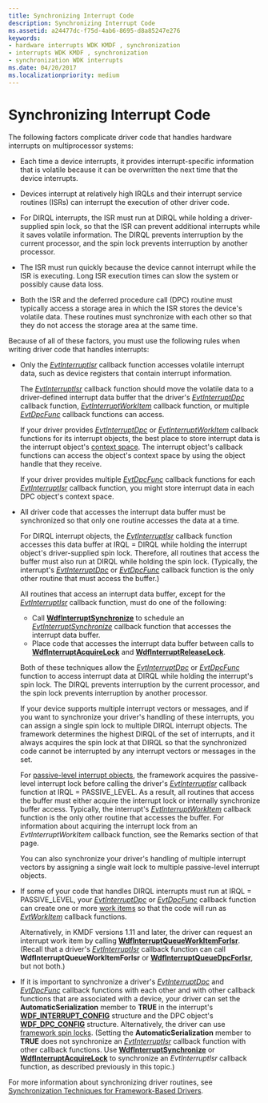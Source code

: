 ```yaml
---
title: Synchronizing Interrupt Code
description: Synchronizing Interrupt Code
ms.assetid: a24477dc-f75d-4ab6-8695-d8a85247e276
keywords:
- hardware interrupts WDK KMDF , synchronization
- interrupts WDK KMDF , synchronization
- synchronization WDK interrupts
ms.date: 04/20/2017
ms.localizationpriority: medium
---
```


# Synchronizing Interrupt Code


The following factors complicate driver code that handles hardware interrupts on multiprocessor systems:

-   Each time a device interrupts, it provides interrupt-specific information that is volatile because it can be overwritten the next time that the device interrupts.

-   Devices interrupt at relatively high IRQLs and their interrupt service routines (ISRs) can interrupt the execution of other driver code.

-   For DIRQL interrupts, the ISR must run at DIRQL while holding a driver-supplied spin lock, so that the ISR can prevent additional interrupts while it saves volatile information. The DIRQL prevents interruption by the current processor, and the spin lock prevents interruption by another processor.

-   The ISR must run quickly because the device cannot interrupt while the ISR is executing. Long ISR execution times can slow the system or possibly cause data loss.

-   Both the ISR and the deferred procedure call (DPC) routine must typically access a storage area in which the ISR stores the device's volatile data. These routines must synchronize with each other so that they do not access the storage area at the same time.

Because of all of these factors, you must use the following rules when writing driver code that handles interrupts:

-   Only the [*EvtInterruptIsr*](https://docs.microsoft.com/windows-hardware/drivers/ddi/content/wdfinterrupt/nc-wdfinterrupt-evt_wdf_interrupt_isr) callback function accesses volatile interrupt data, such as device registers that contain interrupt information.

    The [*EvtInterruptIsr*](https://docs.microsoft.com/windows-hardware/drivers/ddi/content/wdfinterrupt/nc-wdfinterrupt-evt_wdf_interrupt_isr) callback function should move the volatile data to a driver-defined interrupt data buffer that the driver's [*EvtInterruptDpc*](https://docs.microsoft.com/windows-hardware/drivers/ddi/content/wdfinterrupt/nc-wdfinterrupt-evt_wdf_interrupt_dpc) callback function, [*EvtInterruptWorkItem*](https://docs.microsoft.com/windows-hardware/drivers/ddi/content/wdfinterrupt/nc-wdfinterrupt-evt_wdf_interrupt_workitem) callback function, or multiple [*EvtDpcFunc*](https://docs.microsoft.com/windows-hardware/drivers/ddi/content/wdfdpc/nc-wdfdpc-evt_wdf_dpc) callback functions can access.

    If your driver provides [*EvtInterruptDpc*](https://docs.microsoft.com/windows-hardware/drivers/ddi/content/wdfinterrupt/nc-wdfinterrupt-evt_wdf_interrupt_dpc) or [*EvtInterruptWorkItem*](https://docs.microsoft.com/windows-hardware/drivers/ddi/content/wdfinterrupt/nc-wdfinterrupt-evt_wdf_interrupt_workitem) callback functions for its interrupt objects, the best place to store interrupt data is the interrupt object's [context space](framework-object-context-space.md). The interrupt object's callback functions can access the object's context space by using the object handle that they receive.

    If your driver provides multiple [*EvtDpcFunc*](https://docs.microsoft.com/windows-hardware/drivers/ddi/content/wdfdpc/nc-wdfdpc-evt_wdf_dpc) callback functions for each [*EvtInterruptIsr*](https://docs.microsoft.com/windows-hardware/drivers/ddi/content/wdfinterrupt/nc-wdfinterrupt-evt_wdf_interrupt_isr) callback function, you might store interrupt data in each DPC object's context space.

-   All driver code that accesses the interrupt data buffer must be synchronized so that only one routine accesses the data at a time.

    For DIRQL interrupt objects, the [*EvtInterruptIsr*](https://docs.microsoft.com/windows-hardware/drivers/ddi/content/wdfinterrupt/nc-wdfinterrupt-evt_wdf_interrupt_isr) callback function accesses this data buffer at IRQL = DIRQL while holding the interrupt object's driver-supplied spin lock. Therefore, all routines that access the buffer must also run at DIRQL while holding the spin lock. (Typically, the interrupt's [*EvtInterruptDpc*](https://docs.microsoft.com/windows-hardware/drivers/ddi/content/wdfinterrupt/nc-wdfinterrupt-evt_wdf_interrupt_dpc) or [*EvtDpcFunc*](https://docs.microsoft.com/windows-hardware/drivers/ddi/content/wdfdpc/nc-wdfdpc-evt_wdf_dpc) callback function is the only other routine that must access the buffer.)

    All routines that access an interrupt data buffer, except for the [*EvtInterruptIsr*](https://docs.microsoft.com/windows-hardware/drivers/ddi/content/wdfinterrupt/nc-wdfinterrupt-evt_wdf_interrupt_isr) callback function, must do one of the following:

    -   Call [**WdfInterruptSynchronize**](https://docs.microsoft.com/windows-hardware/drivers/ddi/content/wdfinterrupt/nf-wdfinterrupt-wdfinterruptsynchronize) to schedule an [*EvtInterruptSynchronize*](https://docs.microsoft.com/windows-hardware/drivers/ddi/content/wdfinterrupt/nc-wdfinterrupt-evt_wdf_interrupt_synchronize) callback function that accesses the interrupt data buffer.
    -   Place code that accesses the interrupt data buffer between calls to [**WdfInterruptAcquireLock**](https://msdn.microsoft.com/library/windows/hardware/ff547340) and [**WdfInterruptReleaseLock**](https://msdn.microsoft.com/library/windows/hardware/ff547376).

    Both of these techniques allow the [*EvtInterruptDpc*](https://docs.microsoft.com/windows-hardware/drivers/ddi/content/wdfinterrupt/nc-wdfinterrupt-evt_wdf_interrupt_dpc) or [*EvtDpcFunc*](https://docs.microsoft.com/windows-hardware/drivers/ddi/content/wdfdpc/nc-wdfdpc-evt_wdf_dpc) function to access interrupt data at DIRQL while holding the interrupt's spin lock. The DIRQL prevents interruption by the current processor, and the spin lock prevents interruption by another processor.

    If your device supports multiple interrupt vectors or messages, and if you want to synchronize your driver's handling of these interrupts, you can assign a single spin lock to multiple DIRQL interrupt objects. The framework determines the highest DIRQL of the set of interrupts, and it always acquires the spin lock at that DIRQL so that the synchronized code cannot be interrupted by any interrupt vectors or messages in the set.

    For [passive-level interrupt objects](supporting-passive-level-interrupts.md), the framework acquires the passive-level interrupt lock before calling the driver's [*EvtInterruptIsr*](https://docs.microsoft.com/windows-hardware/drivers/ddi/content/wdfinterrupt/nc-wdfinterrupt-evt_wdf_interrupt_isr) callback function at IRQL = PASSIVE\_LEVEL. As a result, all routines that access the buffer must either acquire the interrupt lock or internally synchronize buffer access. Typically, the interrupt's [*EvtInterruptWorkItem*](https://docs.microsoft.com/windows-hardware/drivers/ddi/content/wdfinterrupt/nc-wdfinterrupt-evt_wdf_interrupt_workitem) callback function is the only other routine that accesses the buffer. For information about acquiring the interrupt lock from an *EvtInterruptWorkItem* callback function, see the Remarks section of that page.

    You can also synchronize your driver's handling of multiple interrupt vectors by assigning a single wait lock to multiple passive-level interrupt objects.

-   If some of your code that handles DIRQL interrupts must run at IRQL = PASSIVE\_LEVEL, your [*EvtInterruptDpc*](https://docs.microsoft.com/windows-hardware/drivers/ddi/content/wdfinterrupt/nc-wdfinterrupt-evt_wdf_interrupt_dpc) or [*EvtDpcFunc*](https://docs.microsoft.com/windows-hardware/drivers/ddi/content/wdfdpc/nc-wdfdpc-evt_wdf_dpc) callback function can create one or more [work items](using-framework-work-items.md) so that the code will run as [*EvtWorkItem*](https://docs.microsoft.com/windows-hardware/drivers/ddi/content/wdfworkitem/nc-wdfworkitem-evt_wdf_workitem) callback functions.

    Alternatively, in KMDF versions 1.11 and later, the driver can request an interrupt work item by calling [**WdfInterruptQueueWorkItemForIsr**](https://docs.microsoft.com/windows-hardware/drivers/ddi/content/wdfinterrupt/nf-wdfinterrupt-wdfinterruptqueueworkitemforisr). (Recall that a driver's [*EvtInterruptIsr*](https://docs.microsoft.com/windows-hardware/drivers/ddi/content/wdfinterrupt/nc-wdfinterrupt-evt_wdf_interrupt_isr) callback function can call **WdfInterruptQueueWorkItemForIsr** or [**WdfInterruptQueueDpcForIsr**](https://docs.microsoft.com/windows-hardware/drivers/ddi/content/wdfinterrupt/nf-wdfinterrupt-wdfinterruptqueuedpcforisr), but not both.)

-   If it is important to synchronize a driver's [*EvtInterruptDpc*](https://docs.microsoft.com/windows-hardware/drivers/ddi/content/wdfinterrupt/nc-wdfinterrupt-evt_wdf_interrupt_dpc) and [*EvtDpcFunc*](https://docs.microsoft.com/windows-hardware/drivers/ddi/content/wdfdpc/nc-wdfdpc-evt_wdf_dpc) callback functions with each other and with other callback functions that are associated with a device, your driver can set the **AutomaticSerialization** member to **TRUE** in the interrupt's [**WDF\_INTERRUPT\_CONFIG**](https://docs.microsoft.com/windows-hardware/drivers/ddi/content/wdfinterrupt/ns-wdfinterrupt-_wdf_interrupt_config) structure and the DPC object's [**WDF\_DPC\_CONFIG**](https://docs.microsoft.com/windows-hardware/drivers/ddi/content/wdfdpc/ns-wdfdpc-_wdf_dpc_config) structure. Alternatively, the driver can use [framework spin locks](using-framework-locks.md#framework-spin-locks). (Setting the **AutomaticSerialization** member to **TRUE** does not synchronize an [*EvtInterruptIsr*](https://docs.microsoft.com/windows-hardware/drivers/ddi/content/wdfinterrupt/nc-wdfinterrupt-evt_wdf_interrupt_isr) callback function with other callback functions. Use [**WdfInterruptSynchronize**](https://docs.microsoft.com/windows-hardware/drivers/ddi/content/wdfinterrupt/nf-wdfinterrupt-wdfinterruptsynchronize) or [**WdfInterruptAcquireLock**](https://msdn.microsoft.com/library/windows/hardware/ff547340) to synchronize an *EvtInterruptIsr* callback function, as described previously in this topic.)

For more information about synchronizing driver routines, see [Synchronization Techniques for Framework-Based Drivers](synchronization-techniques-for-wdf-drivers.md).

 

 





